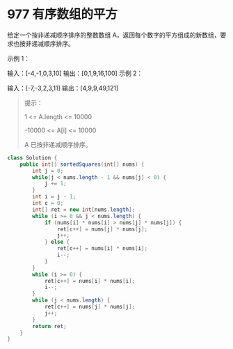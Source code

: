 # 977 有序数组的平方

给定一个按非递减顺序排序的整数数组 A，返回每个数字的平方组成的新数组，要求也按非递减顺序排序。

示例 1：

输入：\[-4,-1,0,3,10\] 输出：\[0,1,9,16,100\] 示例 2：

输入：\[-7,-3,2,3,11\] 输出：\[4,9,9,49,121\]

> 提示：
>
> 1 &lt;= A.length &lt;= 10000
>
>  -10000 &lt;= A\[i\] &lt;= 10000 
>
> A 已按非递减顺序排序。

```java
class Solution {
    public int[] sortedSquares(int[] nums) {
        int j = 0;
        while(j < nums.length - 1 && nums[j] < 0) {
            j += 1;
        }
        int i = j - 1;
        int c = 0;
        int[] ret = new int[nums.length];
        while (i >= 0 && j < nums.length) {
            if (nums[i] * nums[i] > nums[j] * nums[j]) {
                ret[c++] = nums[j] * nums[j];
                j++;
            } else {
                ret[c++] = nums[i] * nums[i];
                i--;
            }
        }
        while (i >= 0) {
            ret[c++] = nums[i] * nums[i];
            i--;
        }
        while (j < nums.length) {
            ret[c++] = nums[j] * nums[j];
            j++;
        }
        return ret;
    }
}
```


